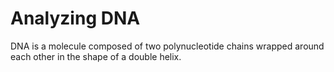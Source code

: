 # Analyzing DNA

DNA is a molecule composed of two polynucleotide chains wrapped around each other in the shape of a double helix.
